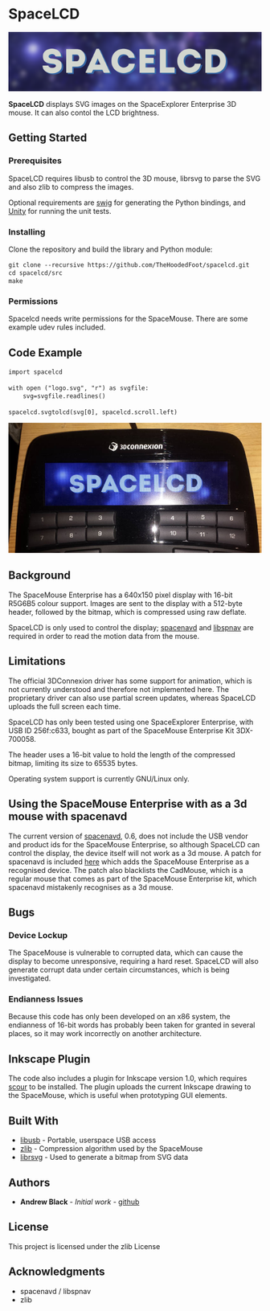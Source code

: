# SpaceLCD

![SpaceLCD logo](/res/img/logo.png)

**SpaceLCD** displays SVG images on the SpaceExplorer Enterprise 3D mouse. It can also contol the LCD brightness.

## Getting Started



### Prerequisites

SpaceLCD requires libusb to control the 3D mouse, librsvg to parse the SVG and also zlib to compress the images.

Optional requirements are [swig](http://www.swig.org) for generating the Python bindings, and [Unity](http://www.throwtheswitch.org/unity) for running the unit tests.

### Installing

Clone the repository and build the library and Python module:

```
git clone --recursive https://github.com/TheHoodedFoot/spacelcd.git
cd spacelcd/src
make
```

### Permissions

Spacelcd needs write permissions for the SpaceMouse. There are some example udev rules included.

## Code Example

~~~{.py}
import spacelcd

with open ("logo.svg", "r") as svgfile:
    svg=svgfile.readlines()

spacelcd.svgtolcd(svg[0], spacelcd.scroll.left)
~~~

![Photo showing SpaceLCD logo](/res/img/photo.jpg)
## Background

The SpaceMouse Enterprise has a 640x150 pixel display with 16-bit R5G6B5 colour support. Images are sent to the display with a 512-byte header, followed by the bitmap, which is compressed using raw deflate.

SpaceLCD is only used to control the display; [spacenavd](http://spacenav.sourceforge.net) and [libspnav](http://spacenav.sourceforge.net) are required in order to read the motion data from the mouse.

## Limitations

The official 3DConnexion driver has some support for animation, which is not currently understood and therefore not implemented here. The proprietary driver can also use partial screen updates, whereas SpaceLCD uploads the full screen each time.

SpaceLCD has only been tested using one SpaceExplorer Enterprise, with USB ID 256f:c633, bought as part of the SpaceMouse Enterprise Kit 3DX-700058.

The header uses a 16-bit value to hold the length of the compressed bitmap, limiting its size to 65535 bytes.

Operating system support is currently GNU/Linux only.

## Using the SpaceMouse Enterprise with as a 3d mouse with spacenavd

The current version of [spacenavd](http://spacenav.sourceforge.net), 0.6, does not include the USB vendor and product ids for the SpaceMouse Enterprise, so although SpaceLCD can control the display, the device itself will not work as a 3d mouse. A patch for spacenavd is included [here](/res/etc/add_spaceexplorer_enterprise.patch) which adds the SpaceMouse Enterprise as a recognised device. The patch also blacklists the CadMouse, which is a regular mouse that comes as part of the SpaceMouse Enterprise kit, which spacenavd mistakenly recognises as a 3d mouse.

## Bugs

### Device Lockup

The SpaceMouse is vulnerable to corrupted data, which can cause the display to become unresponsive, requiring a hard reset. SpaceLCD will also generate corrupt data under certain circumstances, which is being investigated.

### Endianness Issues

Because this code has only been developed on an x86 system, the endianness of 16-bit words has probably been taken for granted in several places, so it may work incorrectly on another architecture.

## Inkscape Plugin

The code also includes a plugin for Inkscape version 1.0, which requires [scour](http://github.com/scour-project/scour) to be installed. The plugin uploads the current Inkscape drawing to the SpaceMouse, which is useful when prototyping GUI elements.

## Built With

* [libusb](https://libusb.info) - Portable, userspace USB access
* [zlib](https://www.zlib.net) - Compression algorithm used by the SpaceMouse
* [librsvg](https://github.com/GNOME/librsvg) - Used to generate a bitmap from SVG data

## Authors

* **Andrew Black** - *Initial work* - [github](https://github.com/TheHoodedFoot)

## License

This project is licensed under the zlib License

## Acknowledgments

* spacenavd / libspnav
* zlib
